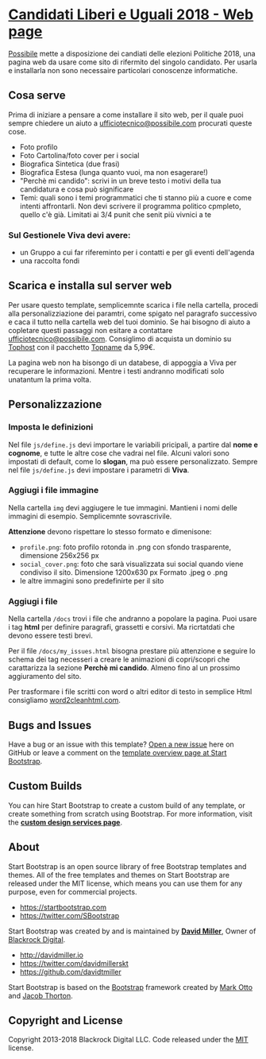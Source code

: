 # [Candidati Liberi e Uguali 2018 - Web page](http://ufficiodelusi.it)

[Possibile](http://possibile.com) mette a disposizione dei candiati delle elezioni Politiche 2018, una pagina web da usare come sito di rifermito del singolo candidato. 
Per usarla e installarla non sono necessaire particolari conoscenze informatiche.

## Cosa serve

Prima di iniziare a pensare a come installare il sito web, per il quale puoi sempre chiedere un aiuto a [ufficiotecnico@possibile.com](mailto:ufficiotecnico@possibile.com) procurati queste cose.
* Foto profilo
* Foto Cartolina/foto cover per i social
* Biografica Sintetica (due frasi)
* Biografica Estesa (lunga quanto vuoi, ma non esagerare!)
* "Perchè mi candido": scrivi in un breve testo i motivi della tua candidatura e cosa può significare
* Temi: quali sono i temi programmatici che ti stanno più a cuore e come intenti affrontarli. Non devi scrivere il programma politico cpmpleto, quello c'è già. Limitati ai 3/4 punit che senit più vivnici a te

### Sul Gestionele Viva devi avere:

* un Gruppo a cui far rifereminto per i contatti e per gli eventi dell'agenda
* una raccolta fondi


## Scarica e installa sul server web

Per usare questo template, semplicemnte scarica i file nella cartella, procedi alla personalizziazione dei paramtri, come spigato nel paragrafo successivo e caca il tutto nella cartella web del tuoi dominio. 
Se hai bisogno di aiuto a copletare questi passaggi non esitare a contattare [ufficiotecnico@possibile.com](mailto:ufficiotecnico@possibile.com).
Consiglimo di acquista un dominio su [Tophost](https://www.tophost.it) con il pacchetto [Topname](https://www.tophost.it/home/acquista-dominio-economico/) da 5,99€.

La pagina web non ha bisongo di un databese, di appoggia a Viva per recuperare le informazioni. Mentre i testi andranno modificati solo unatantum la prima volta. 

## Personalizzazione

### Imposta le definizioni

Nel file `js/define.js` devi importare le variabili pricipali, a partire dal **nome e cognome**, e tutte le altre cose che vadrai nel file. Alcuni valori sono impostati di default, come lo **slogan**, ma può essere personalizzato.
Sempre nel file `js/define.js` devi impostare i parametri di **Viva**.

### Aggiugi i file immagine

Nella cartella `img` devi aggiugere le tue immagini. Mantieni i nomi delle immagini di esempio. Semplicemnte sovrascrivile.

**Attenzione** devono rispettare lo stesso formato e dimenisone:
* `profile.png`: foto profilo rotonda in .png con sfondo trasparente, dimensione 256x256 px
* `social_cover.png`: foto che sarà visualizzata sui social quando viene condiviso il sito. Dimensione 1200x630 px Formato .jpeg o .png
* le altre immagini sono predefinirte per il sito

### Aggiugi i file

Nella cartella `/docs` trovi i file che andranno a popolare la pagina. Puoi usare i tag **html** per definire paragrafi, grassetti e corsivi. Ma ricrtatdati che devono essere testi brevi.

Per il file `/docs/my_issues.html` bisogna prestare più attenzione e seguire lo schema dei tag necesseri a creare le animazioni di copri/scopri che carattarizza la sezione **Perchè mi candido**. Almeno fino al un prossimo aggiuramento del sito. 

Per trasformare i file scritti con word o altri editor di testo in semplice Html consigliamo [word2cleanhtml.com](https://word2cleanhtml.com).


## Bugs and Issues

Have a bug or an issue with this template? [Open a new issue](https://github.com/BlackrockDigital/startbootstrap-freelancer/issues) here on GitHub or leave a comment on the [template overview page at Start Bootstrap](http://startbootstrap.com/template-overviews/freelancer/).

## Custom Builds

You can hire Start Bootstrap to create a custom build of any template, or create something from scratch using Bootstrap. For more information, visit the **[custom design services page](https://startbootstrap.com/bootstrap-design-services/)**.

## About

Start Bootstrap is an open source library of free Bootstrap templates and themes. All of the free templates and themes on Start Bootstrap are released under the MIT license, which means you can use them for any purpose, even for commercial projects.

* https://startbootstrap.com
* https://twitter.com/SBootstrap

Start Bootstrap was created by and is maintained by **[David Miller](http://davidmiller.io/)**, Owner of [Blackrock Digital](http://blackrockdigital.io/).

* http://davidmiller.io
* https://twitter.com/davidmillerskt
* https://github.com/davidtmiller

Start Bootstrap is based on the [Bootstrap](http://getbootstrap.com/) framework created by [Mark Otto](https://twitter.com/mdo) and [Jacob Thorton](https://twitter.com/fat).

## Copyright and License

Copyright 2013-2018 Blackrock Digital LLC. Code released under the [MIT](https://github.com/BlackrockDigital/startbootstrap-freelancer/blob/gh-pages/LICENSE) license.
